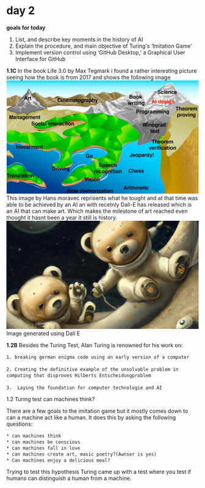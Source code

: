 # day 2
**goals for today**
1. List, and describe key moments in the history of AI
2.  Explain the procedure, and main objective of Turing's ‘Imitation Game'
3. Implement version control using ‘GitHub Desktop,' a Graphical User Interface for GitHub

**1.1C** In the book Life 3.0 by Max Tegmark i found a rather interesting picture seeing how the book is from 2017
and shows the following image
<img title="hans moravec landscape of human competence " alt="hans moravec landscape of human competence" src="hansm.png">
This image by Hans moravec reprisents what he tought and at that time was able to be achieved by an AI an with recetnly Dall-E has released which is an AI that can make art. Which makes the milestone of art reached even thought it hasnt been a year it still is history.
<img title="Image generated using Dall E" alt="Image generated using Dall E" src="dalle.png">
Image generated using Dall E

**1.2B** Besides the Turing Test, Alan Turing is renowned for his work on:

    1. breaking german enigma code using an early version of a computer

    2. Creating the definitive example of the unsolvable problem in computing that disproves Hilberts Entscheidungproblem

    3.  Laying the foundation for computer technologie and AI

1.2 Turing test can machines think?

There are a few goals to the imitation game but it mostly comes down to can a machine act like a human. It does this by asking the following questions:
 
    * can machines think
    * can machines be conscious
    * can machines fall in love
    * can machines create art, masic poetry?(Awnser is yes)
    * Can machines enjoy a delicious meal?

Trying to test this hypothesis Turing came up with a test where you test if humans can distinguish a human from a machine.